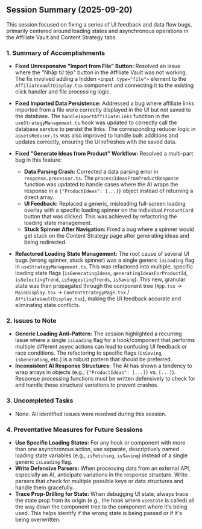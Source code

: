 ## Session Summary (2025-09-20)

This session focused on fixing a series of UI feedback and data flow bugs, primarily centered around loading states and asynchronous operations in the Affiliate Vault and Content Strategy tabs.

### 1. Summary of Accomplishments

*   **Fixed Unresponsive "Import from File" Button:** Resolved an issue where the "Nhập từ tệp" button in the Affiliate Vault was not working. The fix involved adding a hidden `<input type="file">` element to the `AffiliateVaultDisplay.tsx` component and connecting it to the existing click handler and file processing logic.

*   **Fixed Imported Data Persistence:** Addressed a bug where affiliate links imported from a file were correctly displayed in the UI but not saved to the database. The `handleImportAffiliateLinks` function in the `useStrategyManagement.ts` hook was updated to correctly call the database service to persist the links. The corresponding reducer logic in `assetsReducer.ts` was also improved to handle bulk additions and updates correctly, ensuring the UI refreshes with the saved data.

*   **Fixed "Generate Ideas from Product" Workflow:** Resolved a multi-part bug in this feature:
    *   **Data Parsing Crash:** Corrected a data parsing error in `response.processor.ts`. The `processIdeasFromProductResponse` function was updated to handle cases where the AI wraps the response in a `{"ProductIdeas": [...]}` object instead of returning a direct array.
    *   **UI Feedback:** Replaced a generic, misleading full-screen loading overlay with a specific loading spinner on the individual `ProductCard` button that was clicked. This was achieved by refactoring the loading state management.
    *   **Stuck Spinner After Navigation:** Fixed a bug where a spinner would get stuck on the Content Strategy page after generating ideas and being redirected. 

*   **Refactored Loading State Management:** The root cause of several UI bugs (wrong spinner, stuck spinner) was a single generic `isLoading` flag in `useStrategyManagement.ts`. This was refactored into multiple, specific loading state flags (`isGeneratingIdeas`, `generatingIdeasForProductId`, `isSelectingTrend`, `isSuggestingTrends`, `isSaving`). This new, granular state was then propagated through the component tree (`App.tsx` -> `MainDisplay.tsx` -> `ContentStrategyPage.tsx` / `AffiliateVaultDisplay.tsx`), making the UI feedback accurate and eliminating state conflicts.

### 2. Issues to Note

*   **Generic Loading Anti-Pattern:** The session highlighted a recurring issue where a single `isLoading` flag for a hook/component that performs multiple different async actions can lead to confusing UI feedback or race conditions. The refactoring to specific flags (`isSaving`, `isGenerating`, etc.) is a robust pattern that should be preferred.
*   **Inconsistent AI Response Structures:** The AI has shown a tendency to wrap arrays in objects (e.g., `{"ProductIdeas": [...]}` vs. `[...]`). Response processing functions must be written defensively to check for and handle these structural variations to prevent crashes.

### 3. Uncompleted Tasks

*   None. All identified issues were resolved during this session.

### 4. Preventative Measures for Future Sessions

*   **Use Specific Loading States:** For any hook or component with more than one asynchronous action, use separate, descriptively named loading state variables (e.g., `isFetching`, `isSaving`) instead of a single generic `isLoading` flag.
*   **Write Defensive Parsers:** When processing data from an external API, especially an AI, anticipate variations in the response structure. Write parsers that check for multiple possible keys or data structures and handle them gracefully.
*   **Trace Prop-Drilling for State:** When debugging UI state, always trace the state prop from its origin (e.g., the hook where `useState` is called) all the way down the component tree to the component where it's being used. This helps identify if the wrong state is being passed or if it's being overwritten.
